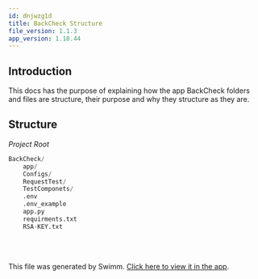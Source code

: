```yaml
---
id: dnjwzg1d
title: BackCheck Structure
file_version: 1.1.3
app_version: 1.18.44
---
```


## Introduction

This docs has the purpose of explaining how the app BackCheck folders and files are structure, their purpose and why they structure as they are.

## Structure

_Project Root_

```python
BackCheck/
    app/
    Configs/
    RequestTest/
    TestComponets/
    .env
    .env_example
    app.py
    requirments.txt
    RSA-KEY.txt 
```

<br/>

<br/>

This file was generated by Swimm. [Click here to view it in the app](https://app.swimm.io/repos/Z2l0aHViJTNBJTNBQ2hlY2tVUCUzQSUzQUJhbHllZXQx/docs/dnjwzg1d).
